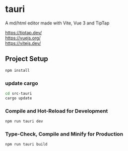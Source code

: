 # tauri

A md/html editor made with Vite, Vue 3 and TipTap

https://tiptap.dev/ <br>
https://vuejs.org/ <br>
https://vitejs.dev/ <br>


## Project Setup

```sh
npm install
```

### update cargo
```sh
cd src-tauri
cargo update
 ```

### Compile and Hot-Reload for Development

```sh
npm run tauri dev
```

### Type-Check, Compile and Minify for Production

```sh
npm run tauri build
```
